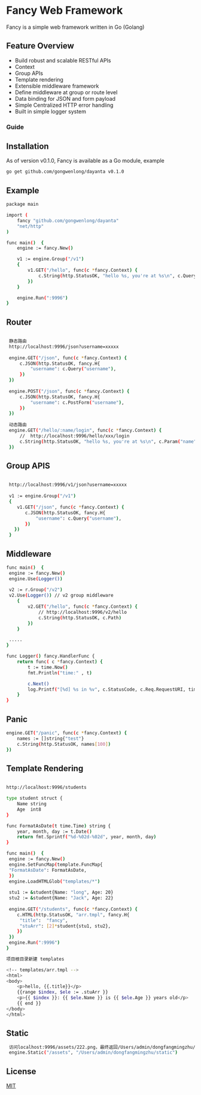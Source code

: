 # Fancy Web Framework
Fancy is a simple web framework written in Go (Golang)

## Feature Overview

- Build robust and scalable RESTful APIs
- Context
- Group APIs
- Template rendering
- Extensible middleware framework
- Define middleware at group or route level
- Data binding for JSON and form payload
- Simple Centralized HTTP error handling
- Built in simple logger system

### Guide
## Installation
As of version v0.1.0, Fancy is available as a Go module, example

```sh
go get github.com/gongwenlong/dayanta v0.1.0

```

## Example

```sh
package main

import (
	fancy "github.com/gongwenlong/dayanta"
	"net/http"
)

func main()  {
	engine := fancy.New()

	v1 := engine.Group("/v1")
	{
		v1.GET("/hello", func(c *fancy.Context) {
			c.String(http.StatusOK, "hello %s, you're at %s\n", c.Query("name"), c.Path)
		})
	}

	engine.Run(":9996")
}

```

## Router
```sh

 静态路由
 http://localhost:9996/json?username=xxxxx
  
 engine.GET("/json", func(c *fancy.Context) {
	 c.JSON(http.StatusOK, fancy.H{
		 "username": c.Query("username"),
	 })
 })
  
 engine.POST("/json", func(c *fancy.Context) {
	 c.JSON(http.StatusOK, fancy.H{
		 "username": c.PostForm("username"),
	 })
 })
 
 动态路由
 engine.GET("/hello/:name/login", func(c *fancy.Context) {
	 //  http://localhost:9996/hello/xxx/login
	 c.String(http.StatusOK, "hello %s, you're at %s\n", c.Param("name"), c.Path)
 })

```

## Group APIS
```sh

 http://localhost:9996/v1/json?username=xxxxx
 
 v1 := engine.Group("/v1")
 {
	v1.GET("/json", func(c *fancy.Context) {
	   c.JSON(http.StatusOK, fancy.H{
		   "username": c.Query("username"),
	   })
   })
 }

```

## Middleware
```sh
func main()  {
 engine := fancy.New()
 engine.Use(Logger())
 
 v2 := r.Group("/v2")
 v2.Use(Logger()) // v2 group middleware
	{
		v2.GET("/hello", func(c *fancy.Context) {
			// http://localhost:9996/v2/hello
			c.String(http.StatusOK, c.Path)
		})
	}

 .....
}

func Logger() fancy.HandlerFunc {
	return func( c *fancy.Context) {
		t := time.Now()
		fmt.Println("time:" , t)

		c.Next()
		log.Printf("[%d] %s in %v", c.StatusCode, c.Req.RequestURI, time.Since(t))
	}
}
```


## Panic
```sh
engine.GET("/panic", func(c *fancy.Context) {
	names := []string{"test"}
	c.String(http.StatusOK, names[100])
})

```

## Template Rendering 
```sh

http://localhost:9996/students

type student struct {
	Name string
	Age  int8
}

func FormatAsDate(t time.Time) string {
	year, month, day := t.Date()
	return fmt.Sprintf("%d-%02d-%02d", year, month, day)
}

func main()  {
 engine := fancy.New()
 engine.SetFuncMap(template.FuncMap{
 "FormatAsDate": FormatAsDate,
 })
 engine.LoadHTMLGlob("templates/*")
 
 stu1 := &student{Name: "long", Age: 20}
 stu2 := &student{Name: "Jack", Age: 22}
 
 engine.GET("/students", func(c *fancy.Context) {
	c.HTML(http.StatusOK, "arr.tmpl", fancy.H{
	 "title":  "fancy",
	 "stuArr": [2]*student{stu1, stu2},
 	})
 })
 engine.Run(":9996")
}

项目根目录新建 templates

<!-- templates/arr.tmpl -->
<html>
<body>
    <p>hello, {{.title}}</p>
    {{range $index, $ele := .stuArr }}
    <p>{{ $index }}: {{ $ele.Name }} is {{ $ele.Age }} years old</p>
    {{ end }}
</body>
</html>

```

## Static
```sh
 访问localhost:9996/assets/222.png，最终返回/Users/admin/dongfangmingzhu/static/222.png
 engine.Static("/assets", "/Users/admin/dongfangmingzhu/static")
```

## License

[MIT](https://github.com/gongwenlong/dayanta/blob/master/LICENSE)
